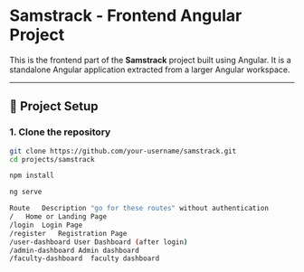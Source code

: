 # Samstrack - Frontend Angular Project

This is the frontend part of the **Samstrack** project built using Angular. It is a standalone Angular application extracted from a larger Angular workspace.

---

## 🚀 Project Setup

### 1. Clone the repository

```bash
git clone https://github.com/your-username/samstrack.git
cd projects/samstrack

npm install

ng serve

Route	Description "go for these routes" without authentication
/	Home or Landing Page
/login	Login Page
/register	Registration Page
/user-dashboard	User Dashboard (after login)
/admin-dashboard Admin dashboard
/faculty-dashboard  faculty dashboard

```
